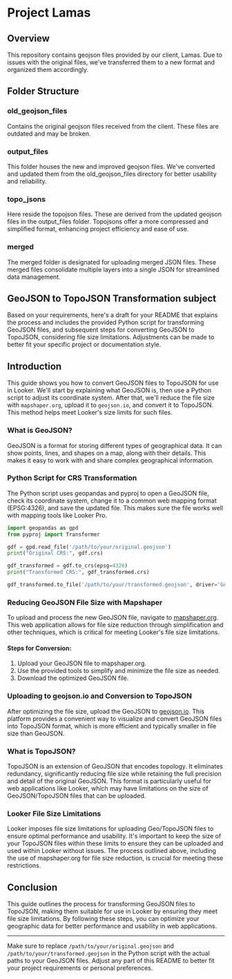 # Project Lamas
## Overview
This repository contains geojson files provided by our client, Lamas. Due to issues with the original files, we've transferred them to a new format and organized them accordingly.

## Folder Structure
### old_geojson_files
Contains the original geojson files received from the client. These files are outdated and may be broken.

### output_files
This folder houses the new and improved geojson files. We've converted and updated them from the old_geojson_files directory for better usability and reliability.

### topo_jsons
Here reside the topojson files. These are derived from the updated geojson files in the output_files folder. Topojsons offer a more compressed and simplified format, enhancing project efficiency and ease of use.

### merged
The merged folder is designated for uploading merged JSON files. These merged files consolidate multiple layers into a single JSON for streamlined data management.

## GeoJSON to TopoJSON Transformation subject


Based on your requirements, here's a draft for your README that explains the process and includes the provided Python script for transforming GeoJSON files, and subsequent steps for converting GeoJSON to TopoJSON, considering file size limitations. Adjustments can be made to better fit your specific project or documentation style.

## Introduction

This guide shows you how to convert GeoJSON files to TopoJSON for use in Looker. We'll start by explaining what GeoJSON is, then use a Python script to adjust its coordinate system. After that, we'll reduce the file size with `mapshaper.org`, upload it to `geojson.io`, and convert it to TopoJSON. This method helps meet Looker's size limits for such files.

### What is GeoJSON?

GeoJSON is a format for storing different types of geographical data. It can show points, lines, and shapes on a map, along with their details. This makes it easy to work with and share complex geographical information.

### Python Script for CRS Transformation

The Python script uses geopandas and pyproj to open a GeoJSON file, check its coordinate system, change it to a common web mapping format (EPSG:4326), and save the updated file. This makes sure the file works well with mapping tools like Looker Pro.

```python
import geopandas as gpd
from pyproj import Transformer

gdf = gpd.read_file('/path/to/your/original.geojson')
print("Original CRS:", gdf.crs)

gdf_transformed = gdf.to_crs(epsg=4326)
print("Transformed CRS:", gdf_transformed.crs)

gdf_transformed.to_file('/path/to/your/transformed.geojson', driver='GeoJSON')
```

### Reducing GeoJSON File Size with Mapshaper

To upload and process the new GeoJSON file, navigate to [mapshaper.org](https://mapshaper.org/). This web application allows for file size reduction through simplification and other techniques, which is critical for meeting Looker's file size limitations.

#### Steps for Conversion:
1. Upload your GeoJSON file to mapshaper.org.
2. Use the provided tools to simplify and minimize the file size as needed.
3. Download the optimized GeoJSON file.

### Uploading to geojson.io and Conversion to TopoJSON

After optimizing the file size, upload the GeoJSON to [geojson.io](https://geojson.io). This platform provides a convenient way to visualize and convert GeoJSON files into TopoJSON format, which is more efficient and typically smaller in file size than GeoJSON.

### What is TopoJSON?

TopoJSON is an extension of GeoJSON that encodes topology. It eliminates redundancy, significantly reducing file size while retaining the full precision and detail of the original GeoJSON. This format is particularly useful for web applications like Looker, which may have limitations on the size of GeoJSON/TopoJSON files that can be uploaded.

### Looker File Size Limitations

Looker imposes file size limitations for uploading Geo/TopoJSON files to ensure optimal performance and usability. It's important to keep the size of your TopoJSON files within these limits to ensure they can be uploaded and used within Looker without issues. The process outlined above, including the use of mapshaper.org for file size reduction, is crucial for meeting these restrictions.

## Conclusion

This guide outlines the process for transforming GeoJSON files to TopoJSON, making them suitable for use in Looker by ensuring they meet file size limitations. By following these steps, you can optimize your geographic data for better performance and usability in web applications.

--- 

Make sure to replace `/path/to/your/original.geojson` and `/path/to/your/transformed.geojson` in the Python script with the actual paths to your GeoJSON files. Adjust any part of this README to better fit your project requirements or personal preferences.
